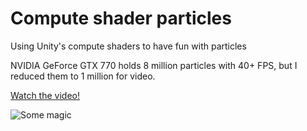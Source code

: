 # Compute shader particles
Using Unity's compute shaders to have fun with particles

NVIDIA GeForce GTX 770 holds 8 million particles with 40+ FPS, but I reduced them to 1 million for video.

[Watch the video!](https://youtu.be/gSCUlu6yTlQ)

![Some magic](https://i.gyazo.com/9b09f70a424b32e6a34d163b2061e159.png)
